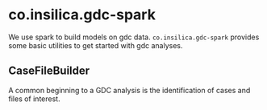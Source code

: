 # co.insilica.gdc-spark
We use spark to build models on gdc data. `co.insilica.gdc-spark` provides some basic utilities to get started with gdc analyses. 

## CaseFileBuilder
A common beginning to a GDC analysis is the identification of cases and files of interest.
